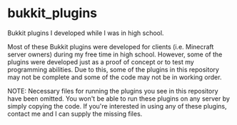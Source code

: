 # bukkit_plugins
Bukkit plugins I developed while I was in high school.

Most of these Bukkit plugins were developed for clients (i.e. Minecraft server
owners) during my free time in high school. However, some of the plugins were
developed just as a proof of concept or to test my programming abilities. Due
to this, some of the plugins in this repository may not be complete and some
of the code may not be in working order.

NOTE: Necessary files for running the plugins you see in this repository have
been omitted. You won't be able to run these plugins on any server by simply
copying the code. If you're interested in using any of these plugins,
contact me and I can supply the missing files.
